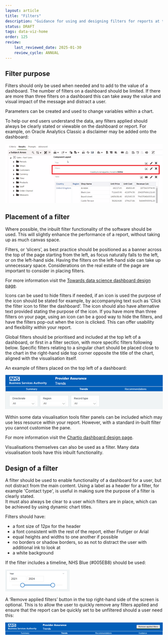 ```yaml
---
layout: article
title: "Filters"
description: "Guidance for using and designing filters for reports at the NHSBSA"
status: DRAFT
tags: data-viz-home
order: 125
review:
    last_reviewed_date: 2025-01-30
    review_cycle: ANNUAL
---
```

## Filter purpose  
  
Filters should only be used when needed and to add to the value of a dashboard. The number of filters on a dashboard should be limited. If there are more than three filters on a dashboard this can take away the value and visual impact of the message and distract a user.  
  
Parameters can be created and used to change variables within a chart.
  
To help our end users understand the data, any filters applied should always be clearly stated or viewable on the dashboard or report. For example, on Oracle Analytics Classic a disclaimer may be added onto the dashboard:  
  
![image 3](images/filters_3.png)  
  
## Placement of a filter  
  
Where possible, the inbuilt filter functionality of the software should be used. This will slightly enhance the performance of a report, without taking up as much canvas space. 

Filters, or ‘slicers’, as best practice should be positioned as a banner across the top of the page starting from the left, as focus naturally falls to the left, or on the left-hand side. Having the filters on the left-hand side can take up unnecessary space. Considerations on the real estate of the page are important to consider in placing filters.  
  
For more information visit the [Towards data science dashboard design page](https://towardsdatascience.com/the-dos-and-donts-of-dashboard-design-2beefd5cc575).  
  
Icons can be used to hide filters if needed, if an icon is used the purpose of the icon should be stated for example, by accompanying text such as ‘Click the filter icon to filter the dashboard’. The icon should also have alternative text provided stating the purpose of the icon. If you have more than three filters on your page, using an icon can be a good way to hide the filters, and have the filters pop-out when the icon is clicked. This can offer usability and flexibility within your report.  
  
Global filters should be prioritised and included at the top left of a dashboard, or first in a filter section, with more specific filters following below. Specific filters relating to a singular chart should be placed close to the chart in the right-hand side top corner opposite the title of the chart, aligned with the visualisation itself.  
  
An example of filters placed on the top left of a dashboard:  
  
![image 4](images/filters_4.png)  
  
Within some data visualisation tools filter panels can be included which may use less resource within your report. However, with a standard in-built filter you cannot customise the pane. 

For more information visit the [Chartio dashboard design page](https://chartio.com/blog/dashboard-design-best-practices-the-dashboard-layout/).

Visualisations themselves can also be used as a filter. Many data visualisation tools have this inbuilt functionality.  
  
## Design of a filter  
  
A filter should be used to enable functionality of a dashboard for a user, but not distract from the main content. 
Using a label as a header for a filter, for example 'Contact type', is useful in making sure the purpose of a filter is clearly stated.   
It must also always be clear to a user which filters are in place, which can be achieved by using dynamic chart titles.  
  
Filters should have:  
  
- a font size of 12px for the header
- a font consistent with the rest of the report, either Frutiger or Arial
- equal heights and widths to one another if possible
- no borders or shadow borders, so as not to distract the user with additional ink to look at
- a white background

If the filter includes a timeline, NHS Blue (#005EB8) should be used:  
  
![image 5](images/filters_5.png)
  
A ‘Remove applied filters’ button in the top right-hand side of the screen is optional. This is to allow the user to quickly remove any filters applied and ensure that the report can be quickly set to be unfiltered should a user need this:  
  
![alt text](images/filters_6.png)